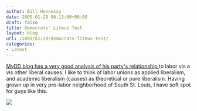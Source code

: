 ```yaml
---
author: Bill Hennessy
date: 2005-01-29 06:13:00+00:00
draft: false
title: Democrats' Litmus Test
layout: blog
url: /2005/01/29/democrats-litmus-test/
categories:
- Latest
---
```


[MyDD blog has a very good analysis of his party's relationship ](https://www.mydd.com/story/2005/1/24/25546/0124)to labor vis a vis other liberal causes. I like to think of labor unions as applied liberalism, and academic liberalism (causes) as theoretical or pure liberalism. Having grown up in very pro-labor neighborhood of South St. Louis, I have soft spot for guys like this.




![](https://blog.billhennessy.com/aggbug.aspx?PostID=958)

